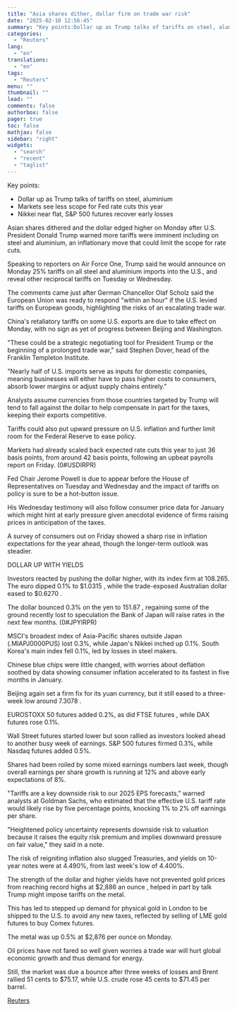 ```yaml
---
title: "Asia shares dither, dollar firm on trade war risk"
date: "2025-02-10 12:56:45"
summary: "Key points:Dollar up as Trump talks of tariffs on steel, aluminiumMarkets see less scope for Fed rate cuts this yearNikkei near flat, S&amp;P 500 futures recover early losses Asian shares dithered and the dollar edged higher on Monday after U.S. President Donald Trump warned more tariffs were imminent including on..."
categories:
  - "Reuters"
lang:
  - "en"
translations:
  - "en"
tags:
  - "Reuters"
menu: ""
thumbnail: ""
lead: ""
comments: false
authorbox: false
pager: true
toc: false
mathjax: false
sidebar: "right"
widgets:
  - "search"
  - "recent"
  - "taglist"
---
```


Key points:

* Dollar up as Trump talks of tariffs on steel, aluminium
* Markets see less scope for Fed rate cuts this year
* Nikkei near flat, S&P 500 futures recover early losses

Asian shares dithered and the dollar edged higher on Monday after U.S. President Donald Trump warned more tariffs were imminent including on steel and aluminium, an inflationary move that could limit the scope for rate cuts.

Speaking to reporters on Air Force One, Trump said he would announce on Monday 25% tariffs on all steel and aluminium imports into the U.S., and reveal other reciprocal tariffs on Tuesday or Wednesday.

The comments came just after German Chancellor Olaf Scholz said the European Union was ready to respond "within an hour" if the U.S. levied tariffs on European goods, highlighting the risks of an escalating trade war.

China's retaliatory tariffs on some U.S. exports are due to take effect on Monday, with no sign as yet of progress between Beijing and Washington.

"These could be a strategic negotiating tool for President Trump or the beginning of a prolonged trade war," said Stephen Dover, head of the Franklin Templeton Institute.

"Nearly half of U.S. imports serve as inputs for domestic companies, meaning businesses will either have to pass higher costs to consumers, absorb lower margins or adjust supply chains entirely."

Analysts assume currencies from those countries targeted by Trump will tend to fall against the dollar to help compensate in part for the taxes, keeping their exports competitive.

Tariffs could also put upward pressure on U.S. inflation and further limit room for the Federal Reserve to ease policy.

Markets had already scaled back expected rate cuts this year to just 36 basis points, from around 42 basis points, following an upbeat payrolls report on Friday. (0#USDIRPR)

Fed Chair Jerome Powell is due to appear before the House of Representatives on Tuesday and Wednesday and the impact of tariffs on policy is sure to be a hot-button issue.

His Wednesday testimony will also follow consumer price data for January which might hint at early pressure given anecdotal evidence of firms raising prices in anticipation of the taxes.

A survey of consumers out on Friday showed a sharp rise in inflation expectations for the year ahead, though the longer-term outlook was steadier.

DOLLAR UP WITH YIELDS

Investors reacted by pushing the dollar higher, with its index firm at 108.265. The euro dipped 0.1% to $1.0315 , while the trade-exposed Australian dollar eased to $0.6270 .

The dollar bounced 0.3% on the yen to 151.87 , regaining some of the ground recently lost to speculation the Bank of Japan will raise rates in the next few months. (0#JPYIRPR)

MSCI's broadest index of Asia-Pacific shares outside Japan (.MIAPJ0000PUS) lost 0.3%, while Japan's Nikkei inched up 0.1%. South Korea's main index fell 0.1%, led by losses in steel makers.

Chinese blue chips were little changed, with worries about deflation soothed by data showing consumer inflation accelerated to its fastest in five months in January.

Beijing again set a firm fix for its yuan currency, but it still eased to a three-week low around 7.3078 .

EUROSTOXX 50 futures added 0.2%, as did FTSE futures , while DAX futures rose 0.1%.

Wall Street futures started lower but soon rallied as investors looked ahead to another busy week of earnings. S&P 500 futures firmed 0.3%, while Nasdaq futures added 0.5%.

Shares had been roiled by some mixed earnings numbers last week, though overall earnings per share growth is running at 12% and above early expectations of 8%.

"Tariffs are a key downside risk to our 2025 EPS forecasts," warned analysts at Goldman Sachs, who estimated that the effective U.S. tariff rate would likely rise by five percentage points, knocking 1% to 2% off earnings per share.

"Heightened policy uncertainty represents downside risk to valuation because it raises the equity risk premium and implies downward pressure on fair value," they said in a note.

The risk of reigniting inflation also slugged Treasuries, and yields on 10-year notes were at 4.490%, from last week's low of 4.400%.

The strength of the dollar and higher yields have not prevented gold prices from reaching record highs at $2,886 an ounce , helped in part by talk Trump might impose tariffs on the metal.

This has led to stepped up demand for physical gold in London to be shipped to the U.S. to avoid any new taxes, reflected by selling of LME gold futures to buy Comex futures.

The metal was up 0.5% at $2,876 per ounce on Monday.

Oil prices have not fared so well given worries a trade war will hurt global economic growth and thus demand for energy.

Still, the market was due a bounce after three weeks of losses and Brent rallied 51 cents to $75.17, while U.S. crude rose 45 cents to $71.45 per barrel.

[Reuters](https://www.tradingview.com/news/reuters.com,2025:newsml_L1N3P103I:0-asia-shares-dither-dollar-firm-on-trade-war-risk/)

